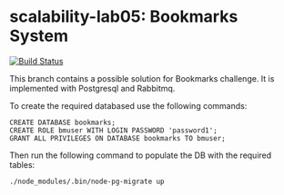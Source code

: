 # scalability-lab05: Bookmarks System

[![Build Status](https://travis-ci.org/auth0-eng-camp/scalability-lab05.svg?branch=postgres_rabbit_solution_by_nicopaez)](https://travis-ci.org/auth0-eng-camp/scalability-lab05)

This branch contains a possible solution for Bookmarks challenge. It is implemented with Postgresql and Rabbitmq.

To create the required databased use the following commands:
```
CREATE DATABASE bookmarks;
CREATE ROLE bmuser WITH LOGIN PASSWORD 'password1'; 
GRANT ALL PRIVILEGES ON DATABASE bookmarks TO bmuser;
```

Then run the following command to populate the DB with the required tables: 

```
./node_modules/.bin/node-pg-migrate up
```